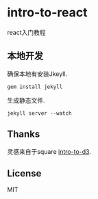 # intro-to-react

react入门教程

## 本地开发

确保本地有安装Jkeyll.

```
gem install jekyll
```

生成静态文件.

```
jekyll server --watch
```

## Thanks

灵感来自于square [intro-to-d3](https://github.com/square/intro-to-d3).

## License

MIT